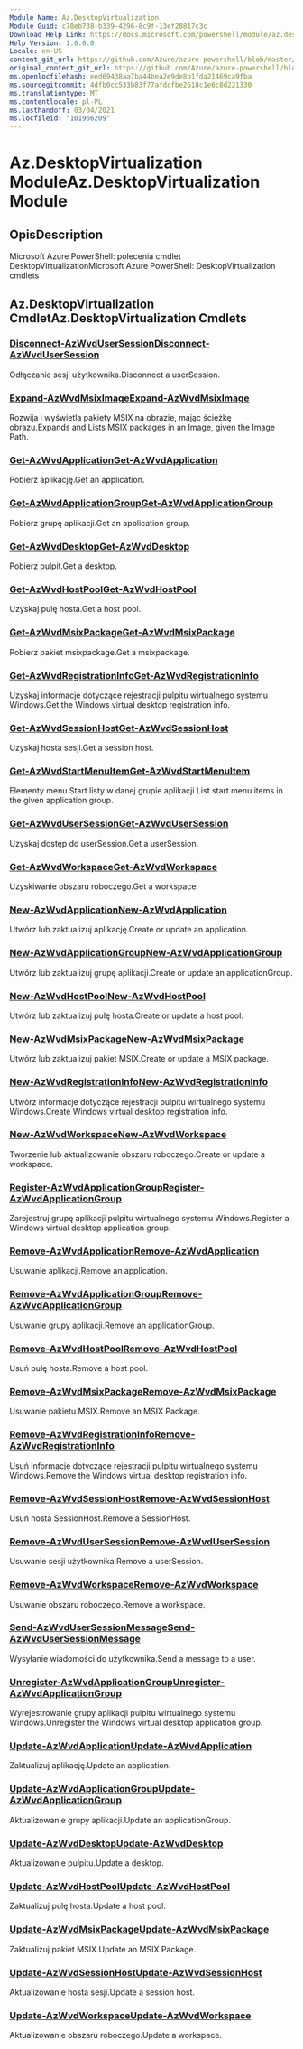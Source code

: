 ```yaml
---
Module Name: Az.DesktopVirtualization
Module Guid: c78eb738-b339-4296-8c9f-13ef28817c3c
Download Help Link: https://docs.microsoft.com/powershell/module/az.desktopvirtualization
Help Version: 1.0.0.0
Locale: en-US
content_git_url: https://github.com/Azure/azure-powershell/blob/master/src/DesktopVirtualization/help/Az.DesktopVirtualization.md
original_content_git_url: https://github.com/Azure/azure-powershell/blob/master/src/DesktopVirtualization/help/Az.DesktopVirtualization.md
ms.openlocfilehash: eed69438aa7ba44bea2e9de8b1fda21469ca9fba
ms.sourcegitcommit: 4dfb0cc533b83f77afdcfbe2618c1e6c8d221330
ms.translationtype: MT
ms.contentlocale: pl-PL
ms.lasthandoff: 03/04/2021
ms.locfileid: "101966209"
---
```

# <span data-ttu-id="d9b74-101">Az.DesktopVirtualization Module</span><span class="sxs-lookup"><span data-stu-id="d9b74-101">Az.DesktopVirtualization Module</span></span>
## <span data-ttu-id="d9b74-102">Opis</span><span class="sxs-lookup"><span data-stu-id="d9b74-102">Description</span></span>
<span data-ttu-id="d9b74-103">Microsoft Azure PowerShell: polecenia cmdlet DesktopVirtualization</span><span class="sxs-lookup"><span data-stu-id="d9b74-103">Microsoft Azure PowerShell: DesktopVirtualization cmdlets</span></span>

## <span data-ttu-id="d9b74-104">Az.DesktopVirtualization Cmdlet</span><span class="sxs-lookup"><span data-stu-id="d9b74-104">Az.DesktopVirtualization Cmdlets</span></span>
### [<span data-ttu-id="d9b74-105">Disconnect-AzWvdUserSession</span><span class="sxs-lookup"><span data-stu-id="d9b74-105">Disconnect-AzWvdUserSession</span></span>](Disconnect-AzWvdUserSession.md)
<span data-ttu-id="d9b74-106">Odłączanie sesji użytkownika.</span><span class="sxs-lookup"><span data-stu-id="d9b74-106">Disconnect a userSession.</span></span>

### [<span data-ttu-id="d9b74-107">Expand-AzWvdMsixImage</span><span class="sxs-lookup"><span data-stu-id="d9b74-107">Expand-AzWvdMsixImage</span></span>](Expand-AzWvdMsixImage.md)
<span data-ttu-id="d9b74-108">Rozwija i wyświetla pakiety MSIX na obrazie, mając ścieżkę obrazu.</span><span class="sxs-lookup"><span data-stu-id="d9b74-108">Expands and Lists MSIX packages in an Image, given the Image Path.</span></span>

### [<span data-ttu-id="d9b74-109">Get-AzWvdApplication</span><span class="sxs-lookup"><span data-stu-id="d9b74-109">Get-AzWvdApplication</span></span>](Get-AzWvdApplication.md)
<span data-ttu-id="d9b74-110">Pobierz aplikację.</span><span class="sxs-lookup"><span data-stu-id="d9b74-110">Get an application.</span></span>

### [<span data-ttu-id="d9b74-111">Get-AzWvdApplicationGroup</span><span class="sxs-lookup"><span data-stu-id="d9b74-111">Get-AzWvdApplicationGroup</span></span>](Get-AzWvdApplicationGroup.md)
<span data-ttu-id="d9b74-112">Pobierz grupę aplikacji.</span><span class="sxs-lookup"><span data-stu-id="d9b74-112">Get an application group.</span></span>

### [<span data-ttu-id="d9b74-113">Get-AzWvdDesktop</span><span class="sxs-lookup"><span data-stu-id="d9b74-113">Get-AzWvdDesktop</span></span>](Get-AzWvdDesktop.md)
<span data-ttu-id="d9b74-114">Pobierz pulpit.</span><span class="sxs-lookup"><span data-stu-id="d9b74-114">Get a desktop.</span></span>

### [<span data-ttu-id="d9b74-115">Get-AzWvdHostPool</span><span class="sxs-lookup"><span data-stu-id="d9b74-115">Get-AzWvdHostPool</span></span>](Get-AzWvdHostPool.md)
<span data-ttu-id="d9b74-116">Uzyskaj pulę hosta.</span><span class="sxs-lookup"><span data-stu-id="d9b74-116">Get a host pool.</span></span>

### [<span data-ttu-id="d9b74-117">Get-AzWvdMsixPackage</span><span class="sxs-lookup"><span data-stu-id="d9b74-117">Get-AzWvdMsixPackage</span></span>](Get-AzWvdMsixPackage.md)
<span data-ttu-id="d9b74-118">Pobierz pakiet msixpackage.</span><span class="sxs-lookup"><span data-stu-id="d9b74-118">Get a msixpackage.</span></span>

### [<span data-ttu-id="d9b74-119">Get-AzWvdRegistrationInfo</span><span class="sxs-lookup"><span data-stu-id="d9b74-119">Get-AzWvdRegistrationInfo</span></span>](Get-AzWvdRegistrationInfo.md)
<span data-ttu-id="d9b74-120">Uzyskaj informacje dotyczące rejestracji pulpitu wirtualnego systemu Windows.</span><span class="sxs-lookup"><span data-stu-id="d9b74-120">Get the Windows virtual desktop registration info.</span></span>

### [<span data-ttu-id="d9b74-121">Get-AzWvdSessionHost</span><span class="sxs-lookup"><span data-stu-id="d9b74-121">Get-AzWvdSessionHost</span></span>](Get-AzWvdSessionHost.md)
<span data-ttu-id="d9b74-122">Uzyskaj hosta sesji.</span><span class="sxs-lookup"><span data-stu-id="d9b74-122">Get a session host.</span></span>

### [<span data-ttu-id="d9b74-123">Get-AzWvdStartMenuItem</span><span class="sxs-lookup"><span data-stu-id="d9b74-123">Get-AzWvdStartMenuItem</span></span>](Get-AzWvdStartMenuItem.md)
<span data-ttu-id="d9b74-124">Elementy menu Start listy w danej grupie aplikacji.</span><span class="sxs-lookup"><span data-stu-id="d9b74-124">List start menu items in the given application group.</span></span>

### [<span data-ttu-id="d9b74-125">Get-AzWvdUserSession</span><span class="sxs-lookup"><span data-stu-id="d9b74-125">Get-AzWvdUserSession</span></span>](Get-AzWvdUserSession.md)
<span data-ttu-id="d9b74-126">Uzyskaj dostęp do userSession.</span><span class="sxs-lookup"><span data-stu-id="d9b74-126">Get a userSession.</span></span>

### [<span data-ttu-id="d9b74-127">Get-AzWvdWorkspace</span><span class="sxs-lookup"><span data-stu-id="d9b74-127">Get-AzWvdWorkspace</span></span>](Get-AzWvdWorkspace.md)
<span data-ttu-id="d9b74-128">Uzyskiwanie obszaru roboczego.</span><span class="sxs-lookup"><span data-stu-id="d9b74-128">Get a workspace.</span></span>

### [<span data-ttu-id="d9b74-129">New-AzWvdApplication</span><span class="sxs-lookup"><span data-stu-id="d9b74-129">New-AzWvdApplication</span></span>](New-AzWvdApplication.md)
<span data-ttu-id="d9b74-130">Utwórz lub zaktualizuj aplikację.</span><span class="sxs-lookup"><span data-stu-id="d9b74-130">Create or update an application.</span></span>

### [<span data-ttu-id="d9b74-131">New-AzWvdApplicationGroup</span><span class="sxs-lookup"><span data-stu-id="d9b74-131">New-AzWvdApplicationGroup</span></span>](New-AzWvdApplicationGroup.md)
<span data-ttu-id="d9b74-132">Utwórz lub zaktualizuj grupę aplikacji.</span><span class="sxs-lookup"><span data-stu-id="d9b74-132">Create or update an applicationGroup.</span></span>

### [<span data-ttu-id="d9b74-133">New-AzWvdHostPool</span><span class="sxs-lookup"><span data-stu-id="d9b74-133">New-AzWvdHostPool</span></span>](New-AzWvdHostPool.md)
<span data-ttu-id="d9b74-134">Utwórz lub zaktualizuj pulę hosta.</span><span class="sxs-lookup"><span data-stu-id="d9b74-134">Create or update a host pool.</span></span>

### [<span data-ttu-id="d9b74-135">New-AzWvdMsixPackage</span><span class="sxs-lookup"><span data-stu-id="d9b74-135">New-AzWvdMsixPackage</span></span>](New-AzWvdMsixPackage.md)
<span data-ttu-id="d9b74-136">Utwórz lub zaktualizuj pakiet MSIX.</span><span class="sxs-lookup"><span data-stu-id="d9b74-136">Create or update a MSIX package.</span></span>

### [<span data-ttu-id="d9b74-137">New-AzWvdRegistrationInfo</span><span class="sxs-lookup"><span data-stu-id="d9b74-137">New-AzWvdRegistrationInfo</span></span>](New-AzWvdRegistrationInfo.md)
<span data-ttu-id="d9b74-138">Utwórz informacje dotyczące rejestracji pulpitu wirtualnego systemu Windows.</span><span class="sxs-lookup"><span data-stu-id="d9b74-138">Create Windows virtual desktop registration info.</span></span>

### [<span data-ttu-id="d9b74-139">New-AzWvdWorkspace</span><span class="sxs-lookup"><span data-stu-id="d9b74-139">New-AzWvdWorkspace</span></span>](New-AzWvdWorkspace.md)
<span data-ttu-id="d9b74-140">Tworzenie lub aktualizowanie obszaru roboczego.</span><span class="sxs-lookup"><span data-stu-id="d9b74-140">Create or update a workspace.</span></span>

### [<span data-ttu-id="d9b74-141">Register-AzWvdApplicationGroup</span><span class="sxs-lookup"><span data-stu-id="d9b74-141">Register-AzWvdApplicationGroup</span></span>](Register-AzWvdApplicationGroup.md)
<span data-ttu-id="d9b74-142">Zarejestruj grupę aplikacji pulpitu wirtualnego systemu Windows.</span><span class="sxs-lookup"><span data-stu-id="d9b74-142">Register a Windows virtual desktop application group.</span></span>

### [<span data-ttu-id="d9b74-143">Remove-AzWvdApplication</span><span class="sxs-lookup"><span data-stu-id="d9b74-143">Remove-AzWvdApplication</span></span>](Remove-AzWvdApplication.md)
<span data-ttu-id="d9b74-144">Usuwanie aplikacji.</span><span class="sxs-lookup"><span data-stu-id="d9b74-144">Remove an application.</span></span>

### [<span data-ttu-id="d9b74-145">Remove-AzWvdApplicationGroup</span><span class="sxs-lookup"><span data-stu-id="d9b74-145">Remove-AzWvdApplicationGroup</span></span>](Remove-AzWvdApplicationGroup.md)
<span data-ttu-id="d9b74-146">Usuwanie grupy aplikacji.</span><span class="sxs-lookup"><span data-stu-id="d9b74-146">Remove an applicationGroup.</span></span>

### [<span data-ttu-id="d9b74-147">Remove-AzWvdHostPool</span><span class="sxs-lookup"><span data-stu-id="d9b74-147">Remove-AzWvdHostPool</span></span>](Remove-AzWvdHostPool.md)
<span data-ttu-id="d9b74-148">Usuń pulę hosta.</span><span class="sxs-lookup"><span data-stu-id="d9b74-148">Remove a host pool.</span></span>

### [<span data-ttu-id="d9b74-149">Remove-AzWvdMsixPackage</span><span class="sxs-lookup"><span data-stu-id="d9b74-149">Remove-AzWvdMsixPackage</span></span>](Remove-AzWvdMsixPackage.md)
<span data-ttu-id="d9b74-150">Usuwanie pakietu MSIX.</span><span class="sxs-lookup"><span data-stu-id="d9b74-150">Remove an MSIX Package.</span></span>

### [<span data-ttu-id="d9b74-151">Remove-AzWvdRegistrationInfo</span><span class="sxs-lookup"><span data-stu-id="d9b74-151">Remove-AzWvdRegistrationInfo</span></span>](Remove-AzWvdRegistrationInfo.md)
<span data-ttu-id="d9b74-152">Usuń informacje dotyczące rejestracji pulpitu wirtualnego systemu Windows.</span><span class="sxs-lookup"><span data-stu-id="d9b74-152">Remove the Windows virtual desktop registration info.</span></span>

### [<span data-ttu-id="d9b74-153">Remove-AzWvdSessionHost</span><span class="sxs-lookup"><span data-stu-id="d9b74-153">Remove-AzWvdSessionHost</span></span>](Remove-AzWvdSessionHost.md)
<span data-ttu-id="d9b74-154">Usuń hosta SessionHost.</span><span class="sxs-lookup"><span data-stu-id="d9b74-154">Remove a SessionHost.</span></span>

### [<span data-ttu-id="d9b74-155">Remove-AzWvdUserSession</span><span class="sxs-lookup"><span data-stu-id="d9b74-155">Remove-AzWvdUserSession</span></span>](Remove-AzWvdUserSession.md)
<span data-ttu-id="d9b74-156">Usuwanie sesji użytkownika.</span><span class="sxs-lookup"><span data-stu-id="d9b74-156">Remove a userSession.</span></span>

### [<span data-ttu-id="d9b74-157">Remove-AzWvdWorkspace</span><span class="sxs-lookup"><span data-stu-id="d9b74-157">Remove-AzWvdWorkspace</span></span>](Remove-AzWvdWorkspace.md)
<span data-ttu-id="d9b74-158">Usuwanie obszaru roboczego.</span><span class="sxs-lookup"><span data-stu-id="d9b74-158">Remove a workspace.</span></span>

### [<span data-ttu-id="d9b74-159">Send-AzWvdUserSessionMessage</span><span class="sxs-lookup"><span data-stu-id="d9b74-159">Send-AzWvdUserSessionMessage</span></span>](Send-AzWvdUserSessionMessage.md)
<span data-ttu-id="d9b74-160">Wysyłanie wiadomości do użytkownika.</span><span class="sxs-lookup"><span data-stu-id="d9b74-160">Send a message to a user.</span></span>

### [<span data-ttu-id="d9b74-161">Unregister-AzWvdApplicationGroup</span><span class="sxs-lookup"><span data-stu-id="d9b74-161">Unregister-AzWvdApplicationGroup</span></span>](Unregister-AzWvdApplicationGroup.md)
<span data-ttu-id="d9b74-162">Wyrejestrowanie grupy aplikacji pulpitu wirtualnego systemu Windows.</span><span class="sxs-lookup"><span data-stu-id="d9b74-162">Unregister the Windows virtual desktop application group.</span></span>

### [<span data-ttu-id="d9b74-163">Update-AzWvdApplication</span><span class="sxs-lookup"><span data-stu-id="d9b74-163">Update-AzWvdApplication</span></span>](Update-AzWvdApplication.md)
<span data-ttu-id="d9b74-164">Zaktualizuj aplikację.</span><span class="sxs-lookup"><span data-stu-id="d9b74-164">Update an application.</span></span>

### [<span data-ttu-id="d9b74-165">Update-AzWvdApplicationGroup</span><span class="sxs-lookup"><span data-stu-id="d9b74-165">Update-AzWvdApplicationGroup</span></span>](Update-AzWvdApplicationGroup.md)
<span data-ttu-id="d9b74-166">Aktualizowanie grupy aplikacji.</span><span class="sxs-lookup"><span data-stu-id="d9b74-166">Update an applicationGroup.</span></span>

### [<span data-ttu-id="d9b74-167">Update-AzWvdDesktop</span><span class="sxs-lookup"><span data-stu-id="d9b74-167">Update-AzWvdDesktop</span></span>](Update-AzWvdDesktop.md)
<span data-ttu-id="d9b74-168">Aktualizowanie pulpitu.</span><span class="sxs-lookup"><span data-stu-id="d9b74-168">Update a desktop.</span></span>

### [<span data-ttu-id="d9b74-169">Update-AzWvdHostPool</span><span class="sxs-lookup"><span data-stu-id="d9b74-169">Update-AzWvdHostPool</span></span>](Update-AzWvdHostPool.md)
<span data-ttu-id="d9b74-170">Zaktualizuj pulę hosta.</span><span class="sxs-lookup"><span data-stu-id="d9b74-170">Update a host pool.</span></span>

### [<span data-ttu-id="d9b74-171">Update-AzWvdMsixPackage</span><span class="sxs-lookup"><span data-stu-id="d9b74-171">Update-AzWvdMsixPackage</span></span>](Update-AzWvdMsixPackage.md)
<span data-ttu-id="d9b74-172">Zaktualizuj pakiet MSIX.</span><span class="sxs-lookup"><span data-stu-id="d9b74-172">Update an  MSIX Package.</span></span>

### [<span data-ttu-id="d9b74-173">Update-AzWvdSessionHost</span><span class="sxs-lookup"><span data-stu-id="d9b74-173">Update-AzWvdSessionHost</span></span>](Update-AzWvdSessionHost.md)
<span data-ttu-id="d9b74-174">Aktualizowanie hosta sesji.</span><span class="sxs-lookup"><span data-stu-id="d9b74-174">Update a session host.</span></span>

### [<span data-ttu-id="d9b74-175">Update-AzWvdWorkspace</span><span class="sxs-lookup"><span data-stu-id="d9b74-175">Update-AzWvdWorkspace</span></span>](Update-AzWvdWorkspace.md)
<span data-ttu-id="d9b74-176">Aktualizowanie obszaru roboczego.</span><span class="sxs-lookup"><span data-stu-id="d9b74-176">Update a workspace.</span></span>

